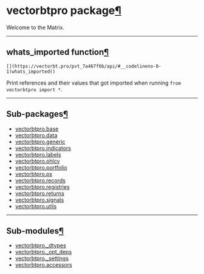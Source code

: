 # vectorbtpro package[](https://github.com/polakowo/vectorbt.pro/blob/6e344a8230eaf718593f4570378486ee1d4178f6/vectorbtpro/__init__.py "Jump to source")[¶](https://vectorbt.pro/pvt_7a467f6b/api/#vectorbtpro "Permanent link")

Welcome to the Matrix.

* * *

## whats_imported function[](https://github.com/polakowo/vectorbt.pro/blob/6e344a8230eaf718593f4570378486ee1d4178f6/vectorbtpro/__init__.py#L160-L176 "Jump to source")[¶](https://vectorbt.pro/pvt_7a467f6b/api/#vectorbtpro.whats_imported "Permanent link")
    
    
    [](https://vectorbt.pro/pvt_7a467f6b/api/#__codelineno-0-1)whats_imported()
    

Print references and their values that got imported when running `from vectorbtpro import *`.

* * *

## Sub-packages[¶](https://vectorbt.pro/pvt_7a467f6b/api/#sub-packages "Permanent link")

  * [vectorbtpro.base](https://vectorbt.pro/pvt_7a467f6b/api/base/ "vectorbtpro.base")
  * [vectorbtpro.data](https://vectorbt.pro/pvt_7a467f6b/api/data/ "vectorbtpro.data")
  * [vectorbtpro.generic](https://vectorbt.pro/pvt_7a467f6b/api/generic/ "vectorbtpro.generic")
  * [vectorbtpro.indicators](https://vectorbt.pro/pvt_7a467f6b/api/indicators/ "vectorbtpro.indicators")
  * [vectorbtpro.labels](https://vectorbt.pro/pvt_7a467f6b/api/labels/ "vectorbtpro.labels")
  * [vectorbtpro.ohlcv](https://vectorbt.pro/pvt_7a467f6b/api/ohlcv/ "vectorbtpro.ohlcv")
  * [vectorbtpro.portfolio](https://vectorbt.pro/pvt_7a467f6b/api/portfolio/ "vectorbtpro.portfolio")
  * [vectorbtpro.px](https://vectorbt.pro/pvt_7a467f6b/api/px/ "vectorbtpro.px")
  * [vectorbtpro.records](https://vectorbt.pro/pvt_7a467f6b/api/records/ "vectorbtpro.records")
  * [vectorbtpro.registries](https://vectorbt.pro/pvt_7a467f6b/api/registries/ "vectorbtpro.registries")
  * [vectorbtpro.returns](https://vectorbt.pro/pvt_7a467f6b/api/returns/ "vectorbtpro.returns")
  * [vectorbtpro.signals](https://vectorbt.pro/pvt_7a467f6b/api/signals/ "vectorbtpro.signals")
  * [vectorbtpro.utils](https://vectorbt.pro/pvt_7a467f6b/api/utils/ "vectorbtpro.utils")



* * *

## Sub-modules[¶](https://vectorbt.pro/pvt_7a467f6b/api/#sub-modules "Permanent link")

  * [vectorbtpro._dtypes](https://vectorbt.pro/pvt_7a467f6b/api/_dtypes/ "vectorbtpro._dtypes")
  * [vectorbtpro._opt_deps](https://vectorbt.pro/pvt_7a467f6b/api/_opt_deps/ "vectorbtpro._opt_deps")
  * [vectorbtpro._settings](https://vectorbt.pro/pvt_7a467f6b/api/_settings/ "vectorbtpro._settings")
  * [vectorbtpro.accessors](https://vectorbt.pro/pvt_7a467f6b/api/accessors/ "vectorbtpro.accessors")


